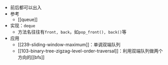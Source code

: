 - 前后都可以出入
- 参考
  - [[queue]]
- 实现：`deque`
  - 方法名往往有`front, back`，如`pop_front(), back()`等
- 应用
  - [[239-sliding-window-maximum]]：单调双端队列
  - [[103-binary-tree-zigzag-level-order-traversal]]：利用双端队列做两个方向的[[bfs]]